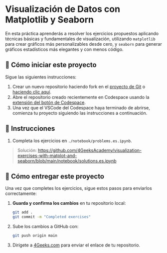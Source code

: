 <!--hide-->
# Visualización de Datos con Matplotlib y Seaborn
<!--endhide-->

En esta práctica aprenderás a resolver los ejercicios propuestos aplicando técnicas básicas y fundamentales de visualización, utilizando `matplotlib` para crear gráficos más personalizables desde cero, y `seaborn` para generar gráficos estadísticos más elegantes y con menos código.

<how-to-start>
  
## 🌱 Cómo iniciar este proyecto

Sigue las siguientes instrucciones:

1. Crear un nuevo repositorio haciendo fork en el [proyecto de Git](https://github.com/4GeeksAcademy/visualization-exercises-with-matplot-and-seaborn) o [haciendo clic aquí](https://github.com/4GeeksAcademy/visualization-exercises-with-matplot-and-seaborn/fork).
2. Abre el repositorio creado recientemente en Codespace usando la [extensión del botón de Codespace](https://docs.github.com/en/codespaces/developing-in-codespaces/creating-a-codespace-for-a-repository#creating-a-codespace-for-a-repository).
3. Una vez que el VSCode del Codespace haya terminado de abrirse, comienza tu proyecto siguiendo las instrucciones a continuación.

</how-to-start>


## 📝 Instrucciones

1. Completa los ejercicios en `./notebook/problems.es.ipynb`.

> Solución: https://github.com/4GeeksAcademy/visualization-exercises-with-matplot-and-seaborn/blob/main/notebook/solutions.es.ipynb


## 🚛 Cómo entregar este proyecto

Una vez que completes los ejercicios, sigue estos pasos para enviarlos correctamente:  

1. **Guarda y confirma los cambios** en tu repositorio local:  

   ```sh
   git add .
   git commit -m "Completed exercises"
   ```
2. Sube los cambios a GitHub con:

    ```sh
    git push origin main
    ```
3. Dirígete a [4Geeks.com](https://4geeks.com) para enviar el enlace de tu repositorio.
